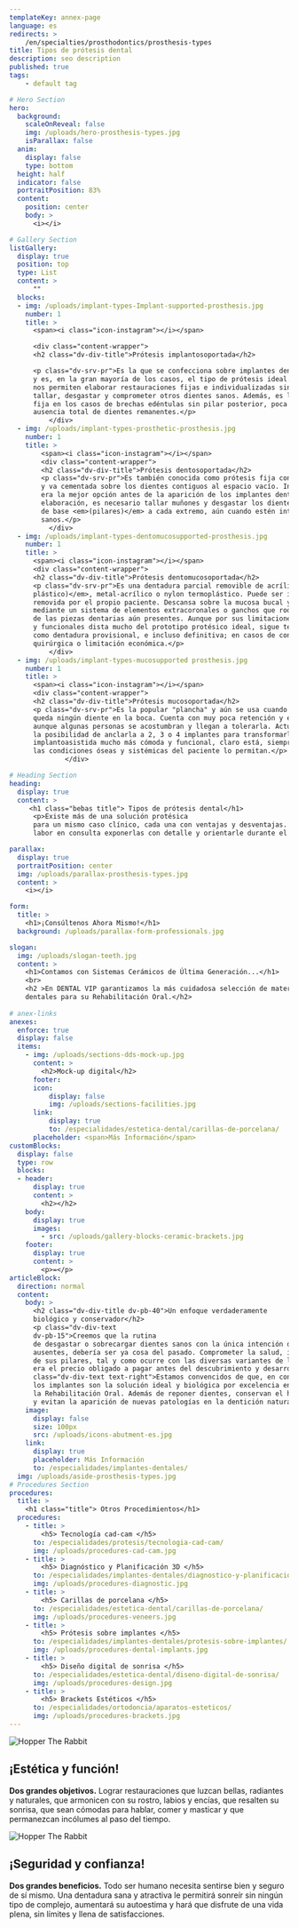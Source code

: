 ```yaml
---
templateKey: annex-page
language: es
redirects: >
    /en/specialties/prosthodontics/prosthesis-types
title: Tipos de prótesis dental
description: seo description
published: true
tags:
    - default tag

# Hero Section
hero:
  background:
    scaleOnReveal: false
    img: /uploads/hero-prosthesis-types.jpg
    isParallax: false
  anim:
    display: false
    type: bottom
  height: half
  indicator: false
  portraitPosition: 83%
  content:
    position: center
    body: >
      <i></i>

# Gallery Section
listGallery:
  display: true
  position: top
  type: List
  content: >
      ""
  blocks:
  - img: /uploads/implant-types-Implant-supported-prosthesis.jpg
    number: 1
    title: >
      <span><i class="icon-instagram"></i></span>

      <div class="content-wrapper">
      <h2 class="dv-div-title">Prótesis implantosoportada</h2>

      <p class="dv-srv-pr">Es la que se confecciona sobre implantes dentales
      y es, en la gran mayoría de los casos, el tipo de prótesis ideal. Los implantes
      nos permiten elaborar restauraciones fijas e individualizadas sin tener que
      tallar, desgastar y comprometer otros dientes sanos. Además, es la única alternativa
      fija en los casos de brechas edéntulas sin pilar posterior, poca cantidad o
      ausencia total de dientes remanentes.</p>
          </div>
  - img: /uploads/implant-types-prosthetic-prosthesis.jpg
    number: 1
    title: >
        <span><i class="icon-instagram"></i></span>
        <div class="content-wrapper">
        <h2 class="dv-div-title">Prótesis dentosoportada</h2>
        <p class="dv-srv-pr">Es también conocida como prótesis fija convencional
        y va cementada sobre los dientes contiguos al espacio vacío. Indudablemente
        era la mejor opción antes de la aparición de los implantes dentales. Para su
        elaboración, es necesario tallar muñones y desgastar los dientes que le servirán
        de base <em>(pilares)</em> a cada extremo, aún cuando estén intactos y completamente
        sanos.</p>
          </div>
  - img: /uploads/implant-types-dentomucosupported-prosthesis.jpg
    number: 1
    title: >
      <span><i class="icon-instagram"></i></span>
      <div class="content-wrapper">
      <h2 class="dv-div-title">Prótesis dentomucosoportada</h2>
      <p class="dv-srv-pr">Es una dentadura parcial removible de acrílico <em>(material
      plástico)</em>, metal-acrílico o nylon termoplástico. Puede ser insertada y
      removida por el propio paciente. Descansa sobre la mucosa bucal y se retiene
      mediante un sistema de elementos extracoronales o ganchos que rodean a algunas
      de las piezas dentarias aún presentes. Aunque por sus limitaciones estéticas
      y funcionales dista mucho del prototipo protésico ideal, sigue teniendo vigencia
      como dentadura provisional, e incluso definitiva; en casos de contraindicación
      quirúrgica o limitación económica.</p>
          </div>
  - img: /uploads/implant-types-mucosupported prosthesis.jpg
    number: 1
    title: >
      <span><i class="icon-instagram"></i></span>
      <div class="content-wrapper">
      <h2 class="dv-div-title">Prótesis mucosoportada</h2>
      <p class="dv-srv-pr">Es la popular "plancha" y aún se usa cuando ya no
      queda ningún diente en la boca. Cuenta con muy poca retención y estabilidad,
      aunque algunas personas se acostumbran y llegan a tolerarla. Actualmente existe
      la posibilidad de anclarla a 2, 3 o 4 implantes para transformarla en una sobredentadura
      implantoasistida mucho más cómoda y funcional, claro está, siempre y cuando
      las condiciones óseas y sistémicas del paciente lo permitan.</p>
              </div>

# Heading Section
heading:
  display: true
  content: >
     <h1 class="bebas title"> Tipos de prótesis dental</h1>
      <p>Existe más de una solución protésica
      para un mismo caso clínico, cada una con ventajas y desventajas. Será nuestra
      labor en consulta exponerlas con detalle y orientarle durante el proceso de selección.</p>

parallax:
  display: true
  portraitPosition: center
  img: /uploads/parallax-prosthesis-types.jpg
  content: >
    <i></i>

form:
  title: >
    <h1>¡Consúltenos Ahora Mismo!</h1>
  background: /uploads/parallax-form-professionals.jpg

slogan:
  img: /uploads/slogan-teeth.jpg
  content: >
    <h1>Contamos con Sistemas Cerámicos de Última Generación...</h1>
    <br>
    <h2 >En DENTAL VIP garantizamos la más cuidadosa selección de materiales
    dentales para su Rehabilitación Oral.</h2>
  
# anex-links
anexes:
  enforce: true
  display: false
  items:
    - img: /uploads/sections-dds-mock-up.jpg
      content: >
        <h2>Mock-up digital</h2>
      footer:
      icon:
          display: false
          img: /uploads/sections-facilities.jpg
      link:
          display: true
          to: /especialidades/estetica-dental/carillas-de-porcelana/
      placeholder: <span>Más Información</span>
customBlocks:
  display: false
  type: row
  blocks:
  - header:
      display: true
      content: >
        <h2></h2>
    body: 
      display: true
      images:
        - src: /uploads/gallery-blocks-ceramic-brackets.jpg
    footer:
      display: true
      content: >
        <p>=</p>
articleBlock:
  direction: normal
  content:
    body: >
      <h2 class="dv-div-title dv-pb-40">Un enfoque verdaderamente
      biológico y conservador</h2>
      <p class="dv-div-text
      dv-pb-15">Creemos que la rutina
      de desgastar o sobrecargar dientes sanos con la única intención de reponer otros
      ausentes, debería ser ya cosa del pasado. Comprometer la salud, integridad y longevidad
      de sus pilares, tal y como ocurre con las diversas variantes de la prótesis convencional,
      era el precio obligado a pagar antes del descubrimiento y desarrollo de la oseointegración.</p><p
      class="dv-div-text text-right">Estamos convencidos de que, en condiciones favorables,
      los implantes son la solución ideal y biológica por excelencia en el campo de
      la Rehabilitación Oral. Además de reponer dientes, conservan el hueso maxilar
      y evitan la aparición de nuevas patologías en la dentición natural remanente</p>
    image:
      display: false
      size: 100px
      src: /uploads/icons-abutment-es.jpg
    link:
      display: true
      placeholder: Más Información
      to: /especialidades/implantes-dentales/
  img: /uploads/aside-prosthesis-types.jpg
# Procedures Section
procedures:
  title: >
    <h1 class="title"> Otros Procedimientos</h1>
  procedures:
    - title: >
        <h5> Tecnología cad-cam </h5>
      to: /especialidades/protesis/tecnologia-cad-cam/
      img: /uploads/procedures-cad-cam.jpg
    - title: >
        <h5> Diagnóstico y Planificación 3D </h5>
      to: /especialidades/implantes-dentales/diagnostico-y-planificacion-3d/
      img: /uploads/procedures-diagnostic.jpg
    - title: >
        <h5> Carillas de porcelana </h5>
      to: /especialidades/estetica-dental/carillas-de-porcelana/
      img: /uploads/procedures-veneers.jpg
    - title: >
        <h5> Prótesis sobre implantes </h5>
      to: /especialidades/implantes-dentales/protesis-sobre-implantes/
      img: /uploads/procedures-dental-implants.jpg
    - title: >
        <h5> Diseño digital de sonrisa </h5>
      to: /especialidades/estetica-dental/diseno-digital-de-sonrisa/
      img: /uploads/procedures-design.jpg
    - title: >
        <h5> Brackets Estéticos </h5>
      to: /especialidades/ortodoncia/aparatos-esteticos/
      img: /uploads/procedures-brackets.jpg
---
```

<div class="row container">
<div class="item full">

![Hopper The Rabbit](/img/gallery-blocks-aesthetic.jpg)

## ¡Estética y función!

<strong>Dos grandes objetivos.</strong> Lograr restauraciones que luzcan
bellas, radiantes y naturales, que armonicen con su rostro, labios y encías,
que resalten su sonrisa, que sean cómodas para hablar, comer y masticar y que
permanezcan incólumes al paso del tiempo.
</div>
<div class="item full">


![Hopper The Rabbit](/img/gallery-blocks-security.jpg)


## ¡Seguridad y confianza!

<strong>Dos grandes beneficios.</strong> Todo ser humano necesita sentirse
bien y seguro de sí mismo. Una dentadura sana y atractiva le permitirá sonreír
sin ningún tipo de complejo, aumentará su autoestima y hará que disfrute de
una vida plena, sin límites y llena de satisfacciones.

</div>
</div>
  
  
  